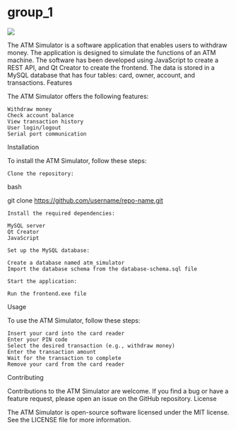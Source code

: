 # group_1

<img src="er-diagram.png">


The ATM Simulator is a software application that enables users to withdraw money. The application is designed to simulate the functions of an ATM machine. The software has been developed using JavaScript to create a REST API, and Qt Creator to create the frontend. The data is stored in a MySQL database that has four tables: card, owner, account, and transactions.
Features

The ATM Simulator offers the following features:

    Withdraw money
    Check account balance
    View transaction history
    User login/logout
    Serial port communication

Installation

To install the ATM Simulator, follow these steps:

    Clone the repository:

bash

git clone https://github.com/username/repo-name.git

    Install the required dependencies:

    MySQL server
    Qt Creator
    JavaScript

    Set up the MySQL database:

    Create a database named atm_simulator
    Import the database schema from the database-schema.sql file

    Start the application:

    Run the frontend.exe file

Usage

To use the ATM Simulator, follow these steps:

    Insert your card into the card reader
    Enter your PIN code
    Select the desired transaction (e.g., withdraw money)
    Enter the transaction amount
    Wait for the transaction to complete
    Remove your card from the card reader

Contributing

Contributions to the ATM Simulator are welcome. If you find a bug or have a feature request, please open an issue on the GitHub repository.
License

The ATM Simulator is open-source software licensed under the MIT license. See the LICENSE file for more information.


